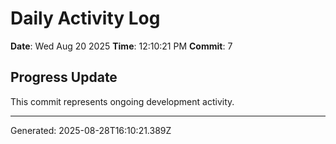 # Daily Activity Log

**Date**: Wed Aug 20 2025
**Time**: 12:10:21 PM
**Commit**: 7

## Progress Update

This commit represents ongoing development activity.

---
Generated: 2025-08-28T16:10:21.389Z
